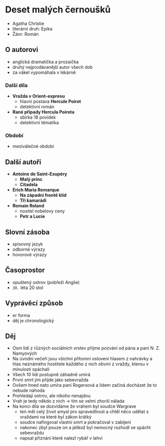 # Deset malých černoušků

- Agatha Christie
- literární druh: Epika
- Žánr: Román

## O autorovi

- anglická dramatička a prozaička
- druhý nejprodávanější autor všech dob
- za vákel vypomáhala v lékárně

### Další díla

- **Vražda v Orient-expresu**
  - hlavní postava **Hercule Poirot**
  - detektivní román
- **Rané případy Hercula Poirota**
  - sbírka 18 povídek
  - detektivní tématika

### Období

- meziválečné období

## Další autoři

- **Antoine de Saint-Exupéry**
  - **Malý princ**
  - **Citadela**
- **Erich Maria Remarque**
  - **Na západní frontě klid**
  - **Tři kamarádi**
- **Romain Roland**
  - nositel nobelovy ceny
  - **Petr a Lucie**

## Slovní zásoba

- spisovný jazyk
- odborné výrazy
- hovorové výrazy

## Časoprostor

- opuštený ostrov (pobřeží Anglie)
- `30.` léta 20 stol

## Vyprávěcí způsob

- er forma
- děj je chronologický

## Děj

- Osm lidí z různých sociálních vrstev přijme pozvání od pána a paní N. Z. Namyových
- Na úvodní večeři jsou všichni přítomní oslovení hlasem z nahrávky a hlas neznámého hostitele každého z nich obviní z vraždy, kterou v minulosti spáchali
- Všech 10 lidí postupně záhadně umírá
- První smrt jim přijde jako sebevražda
- Ovšem hned nato umíra paní Rogersová a lidem začíná docházet že to nebude náhoda
- Prohledají ostrov, ale nikoho nenajdou
- Vrah je tedy někdo z nich -> tím se velmi zhorší nálada
- Na konci díla se dozvídáme že vrahem byl soudce Wargrave
  - ten měl celý život smysl pro spravedlnost a chtěl něco udělat s vraždami na které byl zákon krátký
  - soudce nafingoval vlastní smrt a pokračoval v zabíjení
  - nakonec zbyl pouze on a jelikož byl nemocný rozhodl se spácht sebevraždu
  - napsal přiznání které nalezl rybář v lahvi
